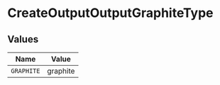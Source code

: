 # CreateOutputOutputGraphiteType


## Values

| Name       | Value      |
| ---------- | ---------- |
| `GRAPHITE` | graphite   |